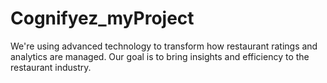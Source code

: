 # Cognifyez_myProject
We're using advanced technology to transform how restaurant ratings and analytics are managed. Our goal is to bring insights and efficiency to the restaurant industry.
